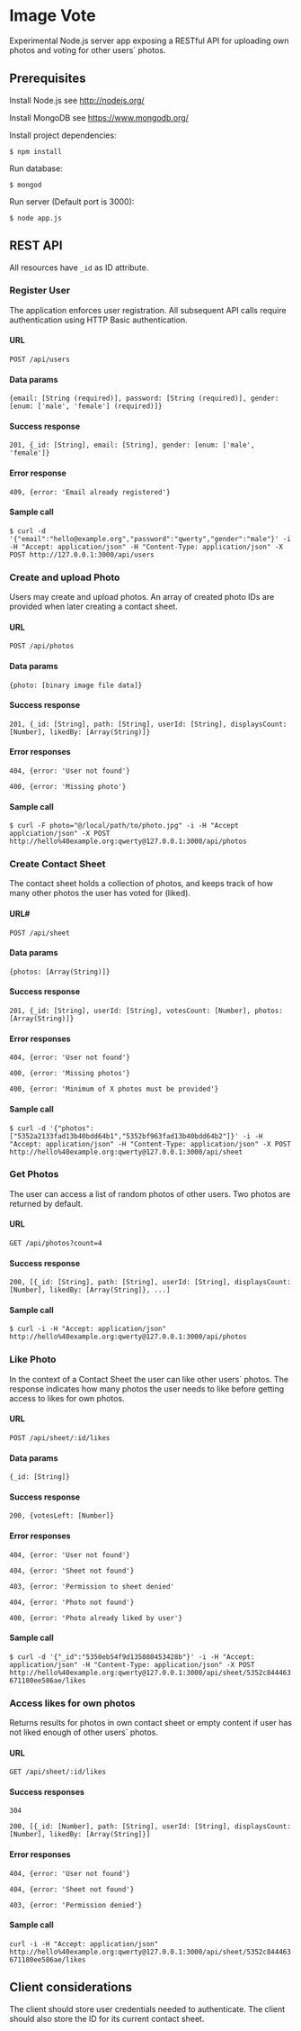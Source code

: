 # Image Vote
Experimental Node.js server app exposing a RESTful API for uploading own photos and voting for other users´ photos.

## Prerequisites
Install Node.js
  see http://nodejs.org/

Install MongoDB
  see https://www.mongodb.org/

Install project dependencies:

`$ npm install`

Run database:

`$ mongod`

Run server (Default port is 3000):

`$ node app.js`

## REST API
All resources have `_id` as ID attribute.

### Register User
The application enforces user registration. All subsequent API calls require authentication using HTTP Basic authentication.

#### URL
`POST /api/users`

#### Data params
`{email: [String (required)], password: [String (required)], gender: [enum: ['male', 'female'] (required)]}`

#### Success response
`201, {_id: [String], email: [String], gender: [enum: ['male', 'female']}`

#### Error response
`409, {error: 'Email already registered'}`

#### Sample call
`$ curl -d '{"email":"hello@example.org","password":"qwerty","gender":"male"}' -i -H "Accept: application/json" -H "Content-Type: application/json" -X POST http://127.0.0.1:3000/api/users`

### Create and upload Photo
Users may create and upload photos. An array of created photo IDs are provided when later creating a contact sheet.

#### URL
`POST /api/photos`

#### Data params
`{photo: [binary image file data]}`

#### Success response
`201, {_id: [String], path: [String], userId: [String], displaysCount: [Number], likedBy: [Array(String)]}`

#### Error responses
`404, {error: 'User not found'}`

`400, {error: 'Missing photo'}`

#### Sample call
`$ curl -F photo="@/local/path/to/photo.jpg" -i -H "Accept applciation/json" -X POST http://hello%40example.org:qwerty@127.0.0.1:3000/api/photos`

### Create Contact Sheet
The contact sheet holds a collection of photos, and keeps track of how many other photos the user has voted for (liked).

#### URL#
`POST /api/sheet`

#### Data params
`{photos: [Array(String)]}`

#### Success response
`201, {_id: [String], userId: [String], votesCount: [Number], photos: [Array(String)]}`

#### Error responses
`404, {error: 'User not found'}`

`400, {error: 'Missing photos'}`

`400, {error: 'Minimum of X photos must be provided'}`

#### Sample call
`$ curl -d '{"photos":["5352a2133fad13b40bdd64b1","5352bf963fad13b40bdd64b2"]}' -i -H "Accept: application/json" -H "Content-Type: application/json" -X POST http://hello%40example.org:qwerty@127.0.0.1:3000/api/sheet`

### Get Photos
The user can access a list of random photos of other users. Two photos are returned by default.

#### URL
`GET /api/photos?count=4`

#### Success response
`200, [{_id: [String], path: [String], userId: [String], displaysCount: [Number], likedBy: [Array(String]}, ...]`

#### Sample call
`$ curl -i -H "Accept: application/json" http://hello%40example.org:qwerty@127.0.0.1:3000/api/photos`

### Like Photo
In the context of a Contact Sheet the user can like other users´ photos. The response indicates how many photos the user needs to like before getting access to likes for own photos.

#### URL
`POST /api/sheet/:id/likes`

#### Data params
`{_id: [String]}`

#### Success response
`200, {votesLeft: [Number]}`

#### Error responses
`404, {error: 'User not found'}`

`404, {error: 'Sheet not found'}`

`403, {error: 'Permission to sheet denied'`

`404, {error: 'Photo not found'}`

`400, {error: 'Photo already liked by user'}`

#### Sample call
`$ curl -d '{"_id":"5350eb54f9d135080453428b"}' -i -H "Accept: application/json" -H "Content-Type: application/json" -X POST http://hello%40example.org:qwerty@127.0.0.1:3000/api/sheet/5352c844463671180ee586ae/likes`

### Access likes for own photos
Returns results for photos in own contact sheet or empty content if user has not liked enough of other users´ photos.

#### URL
`GET /api/sheet/:id/likes`

#### Success responses
`304`

`200, [{_id: [Number], path: [String], userId: [String], displaysCount: [Number], likedBy: [Array(String]}]`

#### Error responses
`404, {error: 'User not found'}`

`404, {error: 'Sheet not found'}`

`403, {error: 'Permission denied'}`

#### Sample call
`curl -i -H "Accept: application/json" http://hello%40example.org:qwerty@127.0.0.1:3000/api/sheet/5352c844463671180ee586ae/likes`

## Client considerations
The client should store user credentials needed to authenticate. The client should also store the ID for its current contact sheet.



